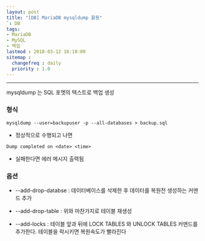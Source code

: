 ```yaml
---
layout: post
title: "[DB] MariaDB mysqldump 활용"
`: DB
tags:
- MariaDB
- MySQL
- 백업
lastmod : 2018-03-12 16:10:00
sitemap :
  changefreq : daily
  priority : 1.0
---
```


***

mysqldump 는 SQL 포멧의 텍스트로 백업 생성

<!--미리보기-->

### 형식

```
mysqldump --user=backupuser -p --all-databases > backup.sql
```

- 정상적으로 수행되고 나면 

```
Dump completed on <date> <time>
```

- 실패한다면 에러 메시지 출력됨


### 옵션

- --add-drop-databse : 데이터베이스를 삭제한 후 데이터를 복원전 생성하는 커맨드 추가

- --add-drop-table : 위와 마찬가지로 테이블 재생성

- --add-locks : 테이블 앞과 뒤에 LOCK TABLES 와 UNLOCK TABLES 커맨드를 추가한다. 테이블을 락시키면 복원속도가 빨라진다
